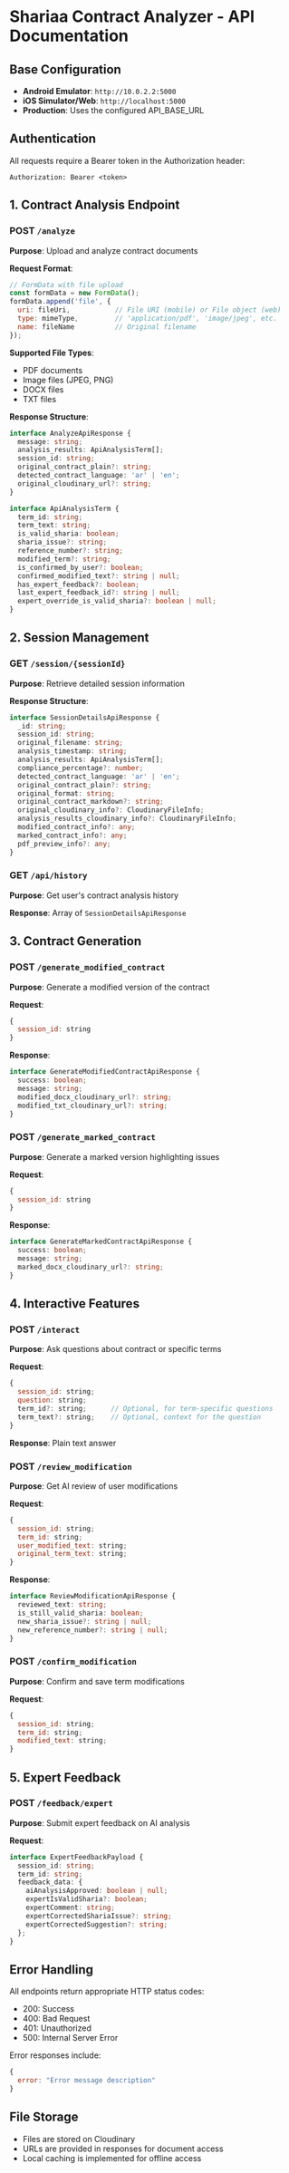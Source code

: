 
# Shariaa Contract Analyzer - API Documentation

## Base Configuration
- **Android Emulator**: `http://10.0.2.2:5000`
- **iOS Simulator/Web**: `http://localhost:5000`
- **Production**: Uses the configured API_BASE_URL

## Authentication
All requests require a Bearer token in the Authorization header:
```
Authorization: Bearer <token>
```

## 1. Contract Analysis Endpoint

### POST `/analyze`
**Purpose**: Upload and analyze contract documents

**Request Format**:
```javascript
// FormData with file upload
const formData = new FormData();
formData.append('file', {
  uri: fileUri,           // File URI (mobile) or File object (web)
  type: mimeType,         // 'application/pdf', 'image/jpeg', etc.
  name: fileName          // Original filename
});
```

**Supported File Types**:
- PDF documents
- Image files (JPEG, PNG)
- DOCX files
- TXT files

**Response Structure**:
```typescript
interface AnalyzeApiResponse {
  message: string;
  analysis_results: ApiAnalysisTerm[];
  session_id: string;
  original_contract_plain?: string;
  detected_contract_language: 'ar' | 'en';
  original_cloudinary_url?: string;
}

interface ApiAnalysisTerm {
  term_id: string;
  term_text: string;
  is_valid_sharia: boolean;
  sharia_issue?: string;
  reference_number?: string;
  modified_term?: string;
  is_confirmed_by_user?: boolean;
  confirmed_modified_text?: string | null;
  has_expert_feedback?: boolean;
  last_expert_feedback_id?: string | null;
  expert_override_is_valid_sharia?: boolean | null;
}
```

## 2. Session Management

### GET `/session/{sessionId}`
**Purpose**: Retrieve detailed session information

**Response Structure**:
```typescript
interface SessionDetailsApiResponse {
  _id: string;
  session_id: string;
  original_filename: string;
  analysis_timestamp: string;
  analysis_results: ApiAnalysisTerm[];
  compliance_percentage?: number;
  detected_contract_language: 'ar' | 'en';
  original_contract_plain?: string;
  original_format: string;
  original_contract_markdown?: string;
  original_cloudinary_info?: CloudinaryFileInfo;
  analysis_results_cloudinary_info?: CloudinaryFileInfo;
  modified_contract_info?: any;
  marked_contract_info?: any;
  pdf_preview_info?: any;
}
```

### GET `/api/history`
**Purpose**: Get user's contract analysis history

**Response**: Array of `SessionDetailsApiResponse`

## 3. Contract Generation

### POST `/generate_modified_contract`
**Purpose**: Generate a modified version of the contract

**Request**:
```javascript
{
  session_id: string
}
```

**Response**:
```typescript
interface GenerateModifiedContractApiResponse {
  success: boolean;
  message: string;
  modified_docx_cloudinary_url?: string;
  modified_txt_cloudinary_url?: string;
}
```

### POST `/generate_marked_contract`
**Purpose**: Generate a marked version highlighting issues

**Request**:
```javascript
{
  session_id: string
}
```

**Response**:
```typescript
interface GenerateMarkedContractApiResponse {
  success: boolean;
  message: string;
  marked_docx_cloudinary_url?: string;
}
```

## 4. Interactive Features

### POST `/interact`
**Purpose**: Ask questions about contract or specific terms

**Request**:
```javascript
{
  session_id: string;
  question: string;
  term_id?: string;      // Optional, for term-specific questions
  term_text?: string;    // Optional, context for the question
}
```

**Response**: Plain text answer

### POST `/review_modification`
**Purpose**: Get AI review of user modifications

**Request**:
```javascript
{
  session_id: string;
  term_id: string;
  user_modified_text: string;
  original_term_text: string;
}
```

**Response**:
```typescript
interface ReviewModificationApiResponse {
  reviewed_text: string;
  is_still_valid_sharia: boolean;
  new_sharia_issue?: string | null;
  new_reference_number?: string | null;
}
```

### POST `/confirm_modification`
**Purpose**: Confirm and save term modifications

**Request**:
```javascript
{
  session_id: string;
  term_id: string;
  modified_text: string;
}
```

## 5. Expert Feedback

### POST `/feedback/expert`
**Purpose**: Submit expert feedback on AI analysis

**Request**:
```typescript
interface ExpertFeedbackPayload {
  session_id: string;
  term_id: string;
  feedback_data: {
    aiAnalysisApproved: boolean | null;
    expertIsValidSharia?: boolean;
    expertComment: string;
    expertCorrectedShariaIssue?: string;
    expertCorrectedSuggestion?: string;
  };
}
```

## Error Handling
All endpoints return appropriate HTTP status codes:
- 200: Success
- 400: Bad Request
- 401: Unauthorized
- 500: Internal Server Error

Error responses include:
```javascript
{
  error: "Error message description"
}
```

## File Storage
- Files are stored on Cloudinary
- URLs are provided in responses for document access
- Local caching is implemented for offline access
